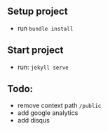 

## Setup project

- run `bundle install`

## Start project

- run: `jekyll serve`

## Todo:

- remove context path `/public`
- add google analytics
- add disqus